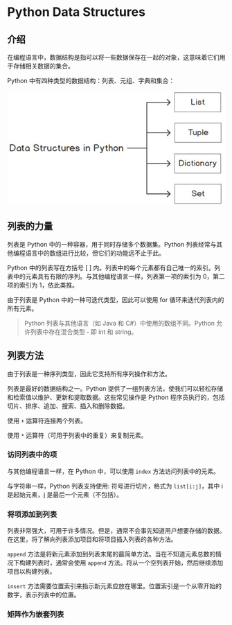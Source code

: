# Python Data Structures

## 介绍

在编程语言中，数据结构是指可以将一些数据保存在一起的对象，这意味着它们用于存储相关数据的集合。

Python 中有四种类型的数据结构：列表、元组、字典和集合：

![Python 中的不同数据结构](../img/fig2-1.png)

## 列表的力量

列表是 Python 中的一种容器，用于同时存储多个数据集。Python 列表经常与其他编程语言中的数组进行比较，但它们的功能远不止于此。

Python 中的列表写在方括号 [ ] 内。列表中的每个元素都有自己唯一的索引。列表中的元素具有有限的序列。与其他编程语言一样，列表第一项的索引为 0，第二项的索引为 1，依此类推。

由于列表是 Python 中的一种可迭代类型，因此可以使用 for 循环来迭代列表内的所有元素。

> Python 列表与其他语言（如 Java 和 C#）中使用的数组不同。Python 允许列表中存在混合类型 ‑ 即 int 和 string。
>
## 列表方法

由于列表是一种序列类型，因此它支持所有序列操作和方法。

列表是最好的数据结构之一。Python 提供了一组列表方法，使我们可以轻松存储和检索值以维护、更新和提取数据。这些常见操作是 Python 程序员执行的，包括切片、排序、追加、搜索、插入和删除数据。

使用 `+` 运算符连接两个列表。

使用 `*` 运算符（可用于列表中的重复）来复制元素。

### 访问列表中的项

与其他编程语言一样，在 Python 中，可以使用 `index` 方法访问列表中的元素。

与字符串一样，Python 列表支持使用: 符号进行切片，格式为 `list[i:j]`，其中 i 是起始元素，j 是最后一个元素（不包括）。

### 将项添加到列表

列表非常强大，可用于许多情况。但是，通常不会事先知道用户想要存储的数据。在这里，将了解向列表添加项目和将项目插入列表的各种方法。

`append` 方法是将新元素添加到列表末尾的最简单方法。当在不知道元素总数的情况下构建列表时，通常会使用 `append` 方法。将从一个空列表开始，然后继续添加项目以构建列表。

`insert` 方法需要位置索引来指示新元素应放在哪里。位置索引是一个从零开始的数字，表示列表中的位置。

### 矩阵作为嵌套列表
